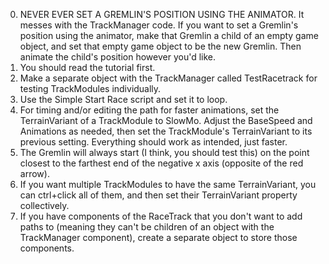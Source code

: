 0. NEVER EVER SET A GREMLIN'S POSITION USING THE ANIMATOR. It messes with the TrackManager code. If you want to set a Gremlin's position using the animator, make that Gremlin a child of an empty game object, and set that empty game object to be the new Gremlin. Then animate the child's position however you'd like.
1. You should read the tutorial first.
2. Make a separate object with the TrackManager called TestRacetrack for testing TrackModules individually.
3. Use the Simple Start Race script and set it to loop.
4. For timing and/or editing the path for faster animations, set the TerrainVariant of a TrackModule to SlowMo. Adjust the BaseSpeed and Animations as needed, then set the TrackModule's TerrainVariant to its previous setting. Everything should work as intended, just faster.
5. The Gremlin will always start (I think, you should test this) on the point closest to the farthest end of the negative x axis (opposite of the red arrow).
6. If you want multiple TrackModules to have the same TerrainVariant, you can ctrl+click all of them, and then set their TerrainVariant property collectively.
7. If you have components of the RaceTrack that you don't want to add paths to (meaning they can't be children of an object with the TrackManager component), create a separate object to store those components.
